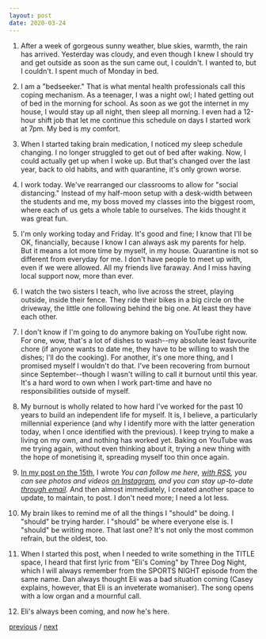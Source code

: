 ```yaml
---
layout: post
date: 2020-03-24
---
```


1. After a week of gorgeous sunny weather, blue skies, warmth, the rain has arrived. Yesterday was cloudy, and even though I knew I should try and get outside as soon as the sun came out, I couldn't. I wanted to, but I couldn't. I spent much of Monday in bed.

2. I am a "bedseeker." That is what mental health professionals call this coping mechanism. As a teenager, I was a night owl; I hated getting out of bed in the morning for school. As soon as we got the internet in my house, I would stay up all night, then sleep all morning. I even had a 12-hour shift job that let me continue this schedule on days I started work at 7pm. My bed is my comfort.

3. When I started taking brain medication, I noticed my sleep schedule changing. I no longer struggled to get out of bed after waking. Now, I could actually get up when I woke up. But that's changed over the last year, back to old habits, and with quarantine, it's only grown worse.

4. I work today. We've rearranged our classrooms to allow for "social distancing." Instead of my half-moon setup with a desk-width between the students and me, my boss moved my classes into the biggest room, where each of us gets a whole table to ourselves. The kids thought it was great fun. 

5. I'm only working today and Friday. It's good and fine; I know that I'll be OK, financially, because I know I can always ask my parents for help. But it means a lot more time by myself, in my house. Quarantine is not so different from everyday for me. I don't have people to meet up with, even if we were allowed. All my friends live faraway. And I miss having local support now, more than ever.

6. I watch the two sisters I teach, who live across the street, playing outside, inside their fence. They ride their bikes in a big circle on the driveway, the little one following behind the big one. At least they have each other.

7. I don't know if I'm going to do anymore baking on YouTube right now. For one, wow, that's a lot of dishes to wash--my absolute least favourite chore (if anyone wants to date me, they have to be willing to wash the dishes; I'll do the cooking). For another, it's one more thing, and I promised myself I wouldn't do that. I've been recovering from burnout since September--though I wasn't willing to call it burnout until this year. It's a hard word to own when I work part-time and have no responsibilities outside of myself.

8. My burnout is wholly related to how hard I've worked for the past 10 years to build an independent life for myself. It is, I believe, a particularly millennial experience (and why I identify more with the latter generation today, when I once identified with the previous). I keep trying to make a living on my own, and nothing has worked yet. Baking on YouTube was me trying again, without even thinking about it, trying a new thing with the hope of monetising it, spreading myself too thin once again.

9. [In my post on the 15th](http://jessdriscoll.com/blog/2020/03/15/news), I wrote _You can follow me here, [with RSS](http://jessdriscoll.com/blog/atom.xml), you can see photos and videos [on Instagram](http://instagram.com/alldaybreakfastdotorg), and you can stay up-to-date [through email](https://jessdriscoll.substack.com)._ And then almost immediately, I created another space to update, to maintain, to post. I don't need more; I need a lot less.

10. My brain likes to remind me of all the things I "should" be doing. I "should" be trying harder. I "should" be where everyone else is. I "should" be writing more. That last one? It's not only the most common refrain, but the oldest, too.

11. When I started this post, when I needed to write something in the TITLE space, I heard that first lyric from "Eli's Coming" by Three Dog Night, which I will always remember from the SPORTS NIGHT episode from the same name. Dan always thought Eli was a bad situation coming (Casey explains, however, that Eli is an inveterate womaniser). The song opens with a low organ and a mournful call. 

12. Eli's always been coming, and now he's here.

<a href="{{page.previous.url}}">previous</a> / <a href="{{page.next.url}}">next</a>
